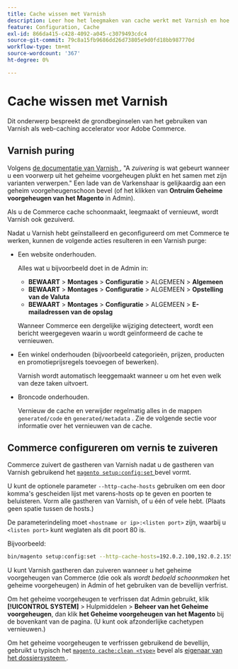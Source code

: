 ```yaml
---
title: Cache wissen met Varnish
description: Leer hoe het leegmaken van cache werkt met Varnish en hoe u dit gebruikt als een web-caching accelerator voor de Adobe Commerce-toepassing.
feature: Configuration, Cache
exl-id: 866da415-c428-4092-a045-c3079493cdc4
source-git-commit: 79c8a15fb9686dd26d73805e9d0fd18bb987770d
workflow-type: tm+mt
source-wordcount: '367'
ht-degree: 0%

---
```


# Cache wissen met Varnish

Dit onderwerp bespreekt de grondbeginselen van het gebruiken van Varnish als web-caching accelerator voor Adobe Commerce.

## Varnish puring

Volgens [ de documentatie van Varnish ](https://www.varnish-cache.org/docs/trunk/users-guide/purging.html), &quot;A *zuivering* is wat gebeurt wanneer u een voorwerp uit het geheime voorgeheugen plukt en het samen met zijn varianten verwerpen.&quot; Een lade van de Varkenshaar is gelijkaardig aan een geheim voorgeheugenschoon bevel (of het klikken van **Ontruim Geheime voorgeheugen van het Magento** in Admin).

Als u de Commerce cache schoonmaakt, leegmaakt of vernieuwt, wordt Varnish ook gezuiverd.

Nadat u Varnish hebt geïnstalleerd en geconfigureerd om met Commerce te werken, kunnen de volgende acties resulteren in een Varnish purge:

- Een website onderhouden.

  Alles wat u bijvoorbeeld doet in de Admin in:

   - **BEWAART** > **Montages** > **Configuratie** > ALGEMEEN > **Algemeen**
   - **BEWAART** > **Montages** > **Configuratie** > ALGEMEEN > **Opstelling van de Valuta**
   - **BEWAART** > **Montages** > **Configuratie** > ALGEMEEN > **E-mailadressen van de opslag**

  Wanneer Commerce een dergelijke wijziging detecteert, wordt een bericht weergegeven waarin u wordt geïnformeerd de cache te vernieuwen.

- Een winkel onderhouden (bijvoorbeeld categorieën, prijzen, producten en promotieprijsregels toevoegen of bewerken).

  Varnish wordt automatisch leeggemaakt wanneer u om het even welk van deze taken uitvoert.

- Broncode onderhouden.

  Vernieuw de cache en verwijder regelmatig alles in de mappen `generated/code` en `generated/metadata` . Zie de volgende sectie voor informatie over het vernieuwen van de cache.

## Commerce configureren om vernis te zuiveren

Commerce zuivert de gastheren van Varnish nadat u de gastheren van Varnish gebruikend het [`magento setup:config:set` ](https://experienceleague.adobe.com/nl/docs/commerce-operations/tools/cli-reference/commerce-on-premises#setupconfigset) bevel vormt.

U kunt de optionele parameter `--http-cache-hosts` gebruiken om een door komma&#39;s gescheiden lijst met varens-hosts op te geven en poorten te beluisteren. Vorm alle gastheren van Varnish, of u één of vele hebt. (Plaats geen spatie tussen de hosts.)

De parameterindeling moet `<hostname or ip>:<listen port>` zijn, waarbij u `<listen port>` kunt weglaten als dit poort 80 is.

Bijvoorbeeld:

```bash
bin/magento setup:config:set --http-cache-hosts=192.0.2.100,192.0.2.155:6081
```

U kunt Varnish gastheren dan zuiveren wanneer u het geheime voorgeheugen van Commerce (die ook als *wordt bedoeld schoonmaken* het geheime voorgeheugen) in Admin of het gebruiken van de bevellijn verfrist.

Om het geheime voorgeheugen te verfrissen dat Admin gebruikt, klik **[!UICONTROL SYSTEM]** > Hulpmiddelen > **Beheer van het Geheime voorgeheugen**, dan klik **het Geheime voorgeheugen van het Magento** bij de bovenkant van de pagina. (U kunt ook afzonderlijke cachetypen vernieuwen.)

Om het geheime voorgeheugen te verfrissen gebruikend de bevellijn, gebruikt u typisch het [`magento cache:clean <type>`](../cli/manage-cache.md#clean-and-flush-cache-types) bevel als [ eigenaar van het dossiersysteem ](../../installation/prerequisites/file-system/overview.md).
